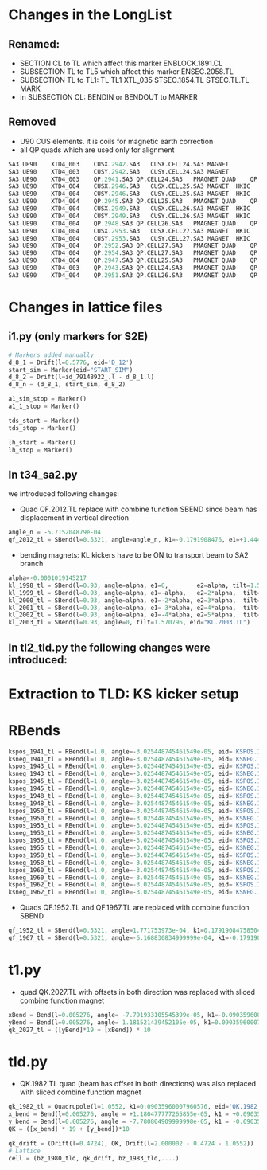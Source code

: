 # Changes in the LongList
## Renamed:
- SECTION CL to TL which affect this marker ENBLOCK.1891.CL
- SUBSECTION TL to TL5 which affect this marker ENSEC.2058.TL
- SUBSECTION TL to TL1: TL	TL1	XTL_035	STSEC.1854.TL	STSEC.TL.TL	MARK
- in SUBSECTION CL: BENDIN or BENDOUT to MARKER 

## Removed
- U90 CUS elements. it is coils for magnetic earth correction
- all QP quads which are used only for alignment

```python
SA3	UE90	XTD4_003	CUSX.2942.SA3	CUSX.CELL24.SA3	MAGNET
SA3	UE90	XTD4_003	CUSY.2942.SA3	CUSY.CELL24.SA3	MAGNET
SA3	UE90	XTD4_003	QP.2941.SA3	QP.CELL24.SA3	PMAGNET	QUAD	QP
SA3	UE90	XTD4_004	CUSX.2946.SA3	CUSX.CELL25.SA3	MAGNET	HKIC	CUSX
SA3	UE90	XTD4_004	CUSY.2946.SA3	CUSY.CELL25.SA3	MAGNET	HKIC	CUSY
SA3	UE90	XTD4_004	QP.2945.SA3	QP.CELL25.SA3	PMAGNET	QUAD	QP
SA3	UE90	XTD4_004	CUSX.2949.SA3	CUSX.CELL26.SA3	MAGNET	HKIC	CUSX
SA3	UE90	XTD4_004	CUSY.2949.SA3	CUSY.CELL26.SA3	MAGNET	HKIC	CUSY
SA3	UE90	XTD4_004	QP.2948.SA3	QP.CELL26.SA3	PMAGNET	QUAD	QP
SA3	UE90	XTD4_004	CUSX.2953.SA3	CUSX.CELL27.SA3	MAGNET	HKIC	CUSX
SA3	UE90	XTD4_004	CUSY.2953.SA3	CUSY.CELL27.SA3	MAGNET	HKIC	CUSY
SA3	UE90	XTD4_004	QP.2952.SA3	QP.CELL27.SA3	PMAGNET	QUAD	QP
SA3	UE90	XTD4_004	QP.2954.SA3	QP.CELL27.SA3	PMAGNET	QUAD	QP
SA3	UE90	XTD4_004	QP.2947.SA3	QP.CELL25.SA3	PMAGNET	QUAD	QP
SA3	UE90	XTD4_003	QP.2943.SA3	QP.CELL24.SA3	PMAGNET	QUAD	QP
SA3	UE90	XTD4_004	QP.2951.SA3	QP.CELL26.SA3	PMAGNET	QUAD	QP
```
# Changes in lattice files
## i1.py (only markers for S2E)
```python
# Markers added manually
d_8_1 = Drift(l=0.5776, eid='D_12')
start_sim = Marker(eid="START_SIM")
d_8_2 = Drift(l=id_79148922_.l - d_8_1.l)
d_8_n = (d_8_1, start_sim, d_8_2)

a1_sim_stop = Marker()
a1_1_stop = Marker()

tds_start = Marker()
tds_stop = Marker()

lh_start = Marker()
lh_stop = Marker()
```

## In t34_sa2.py
we introduced following changes:

* Quad QF.2012.TL replace with combine function SBEND since beam has displacement in vertical direction
```python
angle_n = -5.715204879e-04 
qf_2012_tl = SBend(l=0.5321, angle=angle_n, k1=-0.1791908476, e1=+1.444493782E-04, e2=+7.159698661E-04, tilt=1.570796, eid='QF.2012.TL')
```

* bending magnets: KL kickers have to be ON to transport beam to SA2 branch
```python
alpha=-0.0001019145217
kl_1998_tl = SBend(l=0.93, angle=alpha, e1=0,        e2=alpha, tilt=1.570796, eid="KL.1998.TL")
kl_1999_tl = SBend(l=0.93, angle=alpha, e1=-alpha,   e2=2*alpha,  tilt=1.570796, eid="KL.1999.TL")
kl_2000_tl = SBend(l=0.93, angle=alpha, e1=-2*alpha, e2=3*alpha,  tilt=1.570796, eid="KL.2000.TL")
kl_2001_tl = SBend(l=0.93, angle=alpha, e1=-3*alpha, e2=4*alpha,  tilt=1.570796, eid="KL.2001.TL")
kl_2002_tl = SBend(l=0.93, angle=alpha, e1=-4*alpha, e2=5*alpha,  tilt=1.570796, eid="KL.2002.TL")
kl_2003_tl = SBend(l=0.93, angle=0, tilt=1.570796, eid="KL.2003.TL")
```

## In tl2_tld.py the following changes were introduced:

# Extraction to TLD: KS kicker setup   
# RBends
```python
kspos_1941_tl = RBend(l=1.0, angle=-3.025448745461549e-05, eid='KSPOS.1941.TL')
ksneg_1941_tl = RBend(l=1.0, angle=-3.025448745461549e-05, eid='KSNEG.1941.TL')
kspos_1943_tl = RBend(l=1.0, angle=-3.025448745461549e-05, eid='KSPOS.1943.TL')
ksneg_1943_tl = RBend(l=1.0, angle=-3.025448745461549e-05, eid='KSNEG.1943.TL')
kspos_1945_tl = RBend(l=1.0, angle=-3.025448745461549e-05, eid='KSPOS.1945.TL')
ksneg_1945_tl = RBend(l=1.0, angle=-3.025448745461549e-05, eid='KSNEG.1945.TL')
kspos_1948_tl = RBend(l=1.0, angle=-3.025448745461549e-05, eid='KSPOS.1948.TL')
ksneg_1948_tl = RBend(l=1.0, angle=-3.025448745461549e-05, eid='KSNEG.1948.TL')
kspos_1950_tl = RBend(l=1.0, angle=-3.025448745461549e-05, eid='KSPOS.1950.TL')
ksneg_1950_tl = RBend(l=1.0, angle=-3.025448745461549e-05, eid='KSNEG.1950.TL')
kspos_1953_tl = RBend(l=1.0, angle=-3.025448745461549e-05, eid='KSPOS.1953.TL')
ksneg_1953_tl = RBend(l=1.0, angle=-3.025448745461549e-05, eid='KSNEG.1953.TL')
kspos_1955_tl = RBend(l=1.0, angle=-3.025448745461549e-05, eid='KSPOS.1955.TL')
ksneg_1955_tl = RBend(l=1.0, angle=-3.025448745461549e-05, eid='KSNEG.1955.TL')
kspos_1958_tl = RBend(l=1.0, angle=-3.025448745461549e-05, eid='KSPOS.1958.TL')
ksneg_1958_tl = RBend(l=1.0, angle=-3.025448745461549e-05, eid='KSNEG.1958.TL')
kspos_1960_tl = RBend(l=1.0, angle=-3.025448745461549e-05, eid='KSPOS.1960.TL')
ksneg_1960_tl = RBend(l=1.0, angle=-3.025448745461549e-05, eid='KSNEG.1960.TL')
kspos_1962_tl = RBend(l=1.0, angle=-3.025448745461549e-05, eid='KSPOS.1962.TL')
ksneg_1962_tl = RBend(l=1.0, angle=-3.025448745461549e-05, eid='KSNEG.1962.TL')
```

* Quads QF.1952.TL and QF.1967.TL are replaced with combine function SBEND 
```python
qf_1952_tl = SBend(l=0.5321, angle=1.771753973e-04, k1=0.17919084758504, e1=3.025448949E-04,  e2=1.253694976E-04, eid='QF.1952.TL')
qf_1967_tl = SBend(l=0.5321, angle=-6.168830834999999e-04, k1=-0.17919084758504, e1=4.279143925E-04, e2=1.044797476E-03, eid='QF.1967.TL')
```

# t1.py 
* quad QK.2027.TL with offsets in both direction was replaced with sliced combine function magnet
```python
xBend = Bend(l=0.005276, angle= -7.791933105545399e-05, k1=-0.090359600075815)
yBend = Bend(l=0.005276, angle= 1.181521439452105e-05, k1=0.090359600075815, tilt=np.pi/2)
qk_2027_tl = ([yBend]*19 + [xBend]) * 10
```

# tld.py 
* QK.1982.TL quad (beam has offset in both directions) was also replaced with sliced combine function magnet
```python
qk_1982_tl = Quadrupole(l=1.0552, k1=0.09035960007960576, eid='QK.1982.TL')
x_bend = Bend(l=0.005276, angle = +1.180477777265855e-05, k1 = +0.090359600075815)
y_bend = Bend(l=0.005276, angle = -7.780804909999998e-05, k1 = -0.090359600075815, tilt=np.pi/2)
QK = ([x_bend] * 19 + [y_bend])*10

qk_drift = (Drift(l=0.4724), QK, Drift(l=2.000002 - 0.4724 - 1.0552))
# Lattice 
cell = (bz_1980_tld, qk_drift, bz_1983_tld,....)
```
